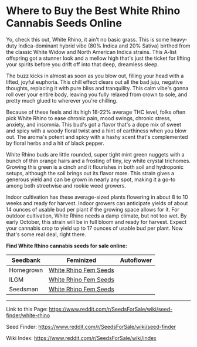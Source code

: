 # Where to Buy the Best White Rhino Cannabis Seeds Online

Yo, check this out, White Rhino, it ain't no basic grass. This is some heavy-duty Indica-dominant hybrid vibe (80% Indica and 20% Sativa) birthed from the classic White Widow and North American Indica strains. This A-list offspring got a stunner look and a mellow high that's just the ticket for lifting your spirits before you drift off into that deep, dreamless sleep.

The buzz kicks in almost as soon as you blow out, filling your head with a lifted, joyful euphoria. This chill effect clears out all the bad juju, negative thoughts, replacing it with pure bliss and tranquility. This calm vibe's gonna roll over your entire body, leaving you fully relaxed from crown to sole, and pretty much glued to wherever you're chilling.

Because of these feels and its high 18-22% average THC level, folks often pick White Rhino to ease chronic pain, mood swings, chronic stress, anxiety, and insomnia. This bud's got a flavor that's a dope mix of sweet and spicy with a woody floral twist and a hint of earthiness when you blow out. The aroma's potent and spicy with a hashy scent that's complemented by floral herbs and a hit of black pepper.

White Rhino buds are little rounded, super tight mint green nuggets with a bunch of thin orange hairs and a frosting of tiny, icy white crystal trichomes. Growing this green is a cinch and it flourishes in both soil and hydroponic setups, although the soil brings out its flavor more. This strain gives a generous yield and can be grown in nearly any spot, making it a go-to among both streetwise and rookie weed growers.

Indoor cultivation has these average-sized plants flowering in about 8 to 10 weeks and ready for harvest. Indoor growers can anticipate yields of about 14 ounces of usable bud per plant if the growing space allows for it. For outdoor cultivation, White Rhino needs a damp climate, but not too wet. By early October, this strain will be in full bloom and ready for harvest. Expect your cannabis crop to yield up to 17 ounces of usable bud per plant. Now that's some real deal, right there.

**Find White Rhino cannabis seeds for sale online:**

| Seedbank  | Feminized | Autoflower |
|-----------|-----------|------------|
| Homegrown | [White Rhino Fem Seeds](https://homegrowncannabisco.com/products/white-rhino-feminized-marijuana-seeds?a_aid=sale) |  |
| ILGM      | [White Rhino Fem Seeds](https://ilgm.com/products/white-rhino-feminized-seeds?aff=2191) |  |
| Seedsman  | [White Rhino Fem Seeds](https://www.seedsman.com/white-rhino-feminised-seeds?a_aid=56f632ea3916c) |  |

___

Link to this Page: https://www.reddit.com/r/SeedsForSale/wiki/seed-finder/white-rhino

Seed Finder: https://www.reddit.com/r/SeedsForSale/wiki/seed-finder

Wiki Index: https://www.reddit.com/r/SeedsForSale/wiki/index
